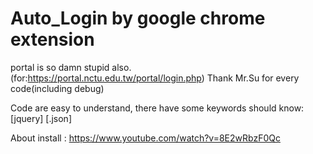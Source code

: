 # Auto_Login by google chrome extension
portal is so damn stupid also.(for:https://portal.nctu.edu.tw/portal/login.php)
Thank Mr.Su for every code(including debug)


Code are easy to understand, there have some keywords
should know: [jquery] [.json] 
 
 
About install : https://www.youtube.com/watch?v=8E2wRbzF0Qc
